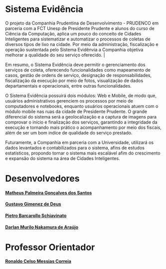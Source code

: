 # Sistema Evidência

O projeto da Companhia Prudentina de Desenvolvimento - PRUDENCO em parceria com a FCT Unesp de Presidente Prudente e alunos do curso de Ciência da Computação, aplica um pouco do conceito de Cidades Inteligentes para sistematizar e automatizar o processos de coletas de diversos tipos de lixo na cidade. Por meio da administração, fiscalização e operação sustentada pelo Sistema Evidênvia a Companhia objetiva melhorar a qualidade do seu serviço oferecido. |

Em resumo, o Sistema Evidência deve permitir o gerenciamento dos serviços de coleta, oferecendo funcionalidades como mapeamento de casos, gestão de ordens de serviço, designação de responsabilidades, fiscalização da execução por meio de fotos, visualização de dados departamentais e operacionais, entre outras funcionalidades. 

O Sistema Evidência possuirá dois módulos: Web e Mobile, de modo que, usuários administrativos gerenciem os processos por meio de computadores e notebooks, enquanto usuários operacionais atuem com o módulo mobile nas ruas da cidade de Presidente Prudente. O grande diferencial do sistema será a geolocalização e a captura de imagens para comprovar o início e finalização dos serviços, garantindo a integridade da execução e tornando mais prático o acompanhamento por meio dos fiscais, além de ser um bom indíce de qualidade do serviço prestado.

Futuramente, a Companhia em parceria com a Universidade, utilizará os dados levantados e contabilizados para o sistema, afins de estudos estatísticos, propondo tornar o sistema mais escalável afim do crescimento e expansão do sistema na área de Cidades Inteligentes. 

# Desenvolvedores 

#### [Matheus Palmeira Gonçalves dos Santos](https://www.linkedin.com/in/matheuspalmeir/)
#### [Gustavo Gimenez de Deus](https://www.linkedin.com/in/gustavo-gimenez-662424163/)
#### [Pietro Barcarollo Schiavinato](https://www.linkedin.com/in/pietro-barcarollo-schiavinato-b52b3b136/)
#### [Darlan Murilo Nakamura de Araújo](https://www.facebook.com/darlannakamura)


# Professor Orientador

#### [Ronaldo Celso Messias Correia](http://www.unesp.br/PortalPROPe/unesp/fct/dmec/ronaldo-celso-messias-correia/informacoes/)
